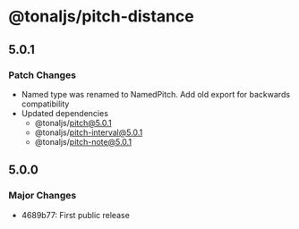 # @tonaljs/pitch-distance

## 5.0.1

### Patch Changes

- Named type was renamed to NamedPitch. Add old export for backwards compatibility
- Updated dependencies
  - @tonaljs/pitch@5.0.1
  - @tonaljs/pitch-interval@5.0.1
  - @tonaljs/pitch-note@5.0.1

## 5.0.0

### Major Changes

- 4689b77: First public release
